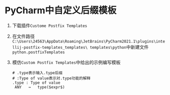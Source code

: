 # PyCharm中自定义后缀模板

1. 下载插件`Custome Postfix Templates`

2. 在文件路径
   `C:\Users\24563\AppData\Roaming\JetBrains\PyCharm2021.1\plugins\intellij-postfix-templates_templates\ templates\python`中新建文件`python.postfixTemplates`

3. 模仿`Custom Postfix Templates`中给出的示例编写模板

   ```postfixTemplates
   # .type表示输入.type后缀
   # :Type of value表示对.type功能的解释
   .type : Type of value
   	ANY   →   type($expr$)
   ```

   